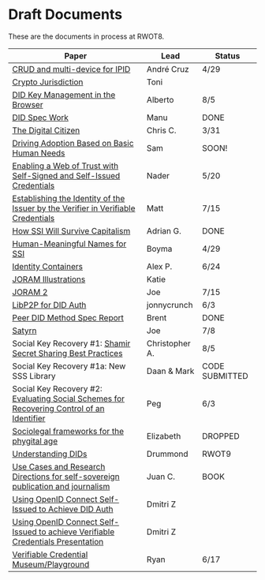 # Draft Documents

These are the documents in process at RWOT8.

| Paper | Lead | Status |
| ------------- | ------------- | ------- |
| [CRUD and multi-device for IPID](ipid-crud.md) | André Cruz | 4/29
| [Crypto Jurisdiction](http://bit.ly/cryptojurisdiction) | Toni |
| [DID Key Management in the Browser](https://github.com/WebOfTrustInfo/rwot8-barcelona/blob/master/draft-documents/did-key-management-browser.md) | Alberto | 8/5 | 
| [DID Spec Work](https://github.com/WebOfTrustInfo/rwot8-barcelona/blob/master/final-documents/did-spec-refinement.pdf) | Manu | DONE
| [The Digital Citizen](https://github.com/WebOfTrustInfo/rwot8-barcelona/blob/master/draft-documents/digital-citizen.md) | Chris C. | 3/31 | 
| [Driving Adoption Based on Basic Human Needs](https://github.com/WebOfTrustInfo/rwot8-barcelona/blob/master/draft-documents/driving-adoption-with-basic-human-needs.md) | Sam | SOON!
| [Enabling a Web of Trust with Self-Signed and Self-Issued Credentials](https://github.com/WebOfTrustInfo/rwot8-barcelona/blob/master/draft-documents/self-signed-credentials.md) | Nader | 5/20
| [Establishing the Identity of the Issuer by the Verifier in Verifiable Credentials](https://github.com/WebOfTrustInfo/rwot8-barcelona/blob/master/draft-documents/establishing_the-identity_of_the_issuer_by_the_verifier_in_verifiable_credentials.md) | Matt | 7/15
| [How SSI Will Survive Capitalism](https://github.com/WebOfTrustInfo/rwot8-barcelona/blob/master/final-documents/how-ssi-will-survive-capitalism.pdf) | Adrian G. | DONE |
| [Human-Meaningful Names for SSI](https://github.com/WebOfTrustInfo/rwot8-barcelona/blob/master/draft-documents/naming-survey.md) | Boyma | 4/29
| [Identity Containers](https://github.com/WebOfTrustInfo/rwot8-barcelona/blob/master/draft-documents/ContainerId.md) | Alex P. | 6/24
| [JORAM Illustrations](https://github.com/WebOfTrustInfo/rwot8-barcelona/blob/master/draft-documents/Joram_Illustrated.md) | Katie |
| [JORAM 2](https://github.com/WebOfTrustInfo/rwot8-barcelona/blob/master/draft-documents/joram.2.0.0.md) | Joe | 7/15
| [LibP2P for DID Auth](https://github.com/WebOfTrustInfo/rwot8-barcelona/blob/master/draft-documents/libp2p_did_auth.md) | jonnycrunch | 6/3
| [Peer DID Method Spec Report](https://github.com/WebOfTrustInfo/rwot8-barcelona/blob/master/final-documents/peer-DID-method-spec-report.pdf) | Brent | DONE
| [Satyrn](https://github.com/WebOfTrustInfo/rwot8-barcelona/blob/master/draft-documents/satyrn.md) | Joe | 7/8
| Social Key Recovery #1: [Shamir Secret Sharing Best Practices](https://github.com/WebOfTrustInfo/rwot8-barcelona/blob/master/draft-documents/shamir-secret-sharing-best-practices.md) | Christopher A. | 8/5
| Social Key Recovery #1a: New SSS Library | Daan & Mark | CODE SUBMITTED
| Social Key Recovery #2: [Evaluating Social Schemes for Recovering Control of an Identifier](https://github.com/WebOfTrustInfo/rwot8-barcelona/blob/master/draft-documents/Evaluating-social-recovery.md) | Peg | 6/3
| [Sociolegal frameworks for the phygital age](https://github.com/WebOfTrustInfo/rwot8-barcelona/blob/master/draft-documents/sociolegal-frameworks.txt) | Elizabeth | DROPPED
| [Understanding DIDs](https://github.com/WebOfTrustInfo/rwot8-barcelona/blob/master/draft-documents/understanding-dids-in-greater-depth.md) | Drummond | RWOT9
| [Use Cases and Research Directions for self-sovereign publication and journalism](https://github.com/WebOfTrustInfo/rwot8-barcelona/blob/master/draft-documents/journalism-use-cases.md) | Juan C. | BOOK
| [Using OpenID Connect Self-Issued to Achieve DID Auth](https://github.com/WebOfTrustInfo/rwot8-barcelona/blob/master/draft-documents/did-auth-oidc.md) | Dmitri Z |
| [Using OpenID Connect Self-Issued to achieve Verifiable Credentials Presentation](https://github.com/WebOfTrustInfo/rwot8-barcelona/blob/master/draft-documents/did-auth-vc-exchange.md) | Dmitri Z |
| [Verifiable Credential Museum/Playground](vc-museum-playground.md) | Ryan | 6/17
